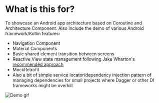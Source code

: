 # What is this for?
To showcase an Android app architecture based on Coroutine and Architecture Component. 
Also include the demo of various Android framework/Kotlin features:

* Navigation Component
* Material Components
* Basic shared element transition between screens
* Reactive View state management following Jake Wharton's [recommended approach](https://www.youtube.com/watch?v=0IKHxjkgop4)
* MockRetrofit
* Also a bit of simple service locator/dependency injection pattern of managing dependencies for small projects where Dagger or other DI frameworks might be overkill


![Demo gif](https://media.giphy.com/media/h8afO6UdljGQmbzAj1/giphy.gif)
